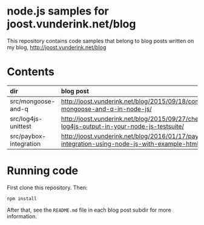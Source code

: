 # node.js samples for joost.vunderink.net/blog

This repository contains code samples that belong to blog posts written on my blog, http://joost.vunderink.net/blog

# Contents

dir | blog post
:---|:---
src/mongoose-and-q | http://joost.vunderink.net/blog/2015/09/18/combining-mongoose-and-q-in-node-js/
src/log4js-unittest | http://joost.vunderink.net/blog/2015/09/27/checking-log4js-output-in-your-node-js-testsuite/
src/paybox-integration | http://joost.vunderink.net/blog/2016/01/17/paybox-integration-using-node-js-with-example-html/

# Running code

First clone this repository. Then:

    npm install

After that, see the `README.md` file in each blog post subdir for more information.
